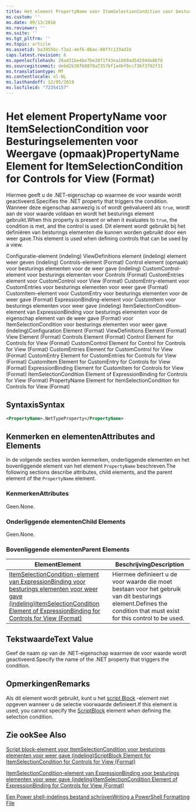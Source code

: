 ```yaml
---
title: Het element PropertyName voor ItemSelectionCondition voor besturings elementen voor weer gave (indeling) | Microsoft Docs
ms.custom: ''
ms.date: 09/13/2016
ms.reviewer: ''
ms.suite: ''
ms.tgt_pltfrm: ''
ms.topic: article
ms.assetid: ba3955bc-f3a1-4ef6-86ac-80ffc133ad1b
caps.latest.revision: 6
ms.openlocfilehash: 28ad31be4be7be20f1f43ea1b69ad5d294de86f6
ms.sourcegitcommit: debd2b38fb8070a7357bf1a4bf9cc736f3702f31
ms.translationtype: MT
ms.contentlocale: nl-NL
ms.lasthandoff: 12/05/2019
ms.locfileid: "72354157"
---
```

# <a name="propertyname-element-for-itemselectioncondition-for-controls-for-view-format"></a><span data-ttu-id="353cc-102">Het element PropertyName voor ItemSelectionCondition voor Besturingselementen voor Weergave (opmaak)</span><span class="sxs-lookup"><span data-stu-id="353cc-102">PropertyName Element for ItemSelectionCondition for Controls for View (Format)</span></span>

<span data-ttu-id="353cc-103">Hiermee geeft u de .NET-eigenschap op waarmee de voor waarde wordt geactiveerd.</span><span class="sxs-lookup"><span data-stu-id="353cc-103">Specifies the .NET property that triggers the condition.</span></span> <span data-ttu-id="353cc-104">Wanneer deze eigenschap aanwezig is of wordt geëvalueerd als `true`, wordt aan de voor waarde voldaan en wordt het besturings element gebruikt.</span><span class="sxs-lookup"><span data-stu-id="353cc-104">When this property is present or when it evaluates to `true`, the condition is met, and the control is used.</span></span> <span data-ttu-id="353cc-105">Dit element wordt gebruikt bij het definiëren van besturings elementen die kunnen worden gebruikt door een weer gave.</span><span class="sxs-lookup"><span data-stu-id="353cc-105">This element is used when defining controls that can be used by a view.</span></span>

<span data-ttu-id="353cc-106">Configuratie-element (indeling) ViewDefinitions element (indeling) element weer geven (indeling) Controls-element (Format) Control element (opmaak) voor besturings elementen voor de weer gave (indeling) CustomControl-element voor besturings elementen voor Controls (Format) CustomEntries element voor CustomControl voor View (Format) CustomEntry-element voor CustomEntries voor besturings elementen voor weer gave (Format) CustomItem-element voor CustomEntry voor besturings elementen voor de weer gave (Format) ExpressionBinding-element voor CustomItem voor besturings elementen voor weer gave (indeling) ItemSelectionCondition-element van ExpressionBinding voor besturings elementen voor de eigenschap element van de weer gave (Format) voor ItemSelectionCondition voor besturings elementen voor weer gave (indeling)</span><span class="sxs-lookup"><span data-stu-id="353cc-106">Configuration Element (Format) ViewDefinitions Element (Format) View Element (Format) Controls Element (Format) Control Element for Controls for View (Format) CustomControl Element for Control for Controls for View (Format) CustomEntries Element for CustomControl for View (Format) CustomEntry Element for CustomEntries for Controls for View (Format) CustomItem Element for CustomEntry for Controls for View (Format) ExpressionBinding Element for CustomItem for Controls for View (Format) ItemSelectionCondition Element of ExpressionBinding for Controls for View (Format) PropertyName Element for ItemSelectionCondition for Controls for View (Format)</span></span>

## <a name="syntax"></a><span data-ttu-id="353cc-107">Syntaxis</span><span class="sxs-lookup"><span data-stu-id="353cc-107">Syntax</span></span>

```xml
<PropertyName>.NetTypeProperty</PropertyName>
```

## <a name="attributes-and-elements"></a><span data-ttu-id="353cc-108">Kenmerken en elementen</span><span class="sxs-lookup"><span data-stu-id="353cc-108">Attributes and Elements</span></span>

<span data-ttu-id="353cc-109">In de volgende secties worden kenmerken, onderliggende elementen en het bovenliggende element van het element `PropertyName` beschreven.</span><span class="sxs-lookup"><span data-stu-id="353cc-109">The following sections describe attributes, child elements, and the parent element of the `PropertyName` element.</span></span>

### <a name="attributes"></a><span data-ttu-id="353cc-110">Kenmerken</span><span class="sxs-lookup"><span data-stu-id="353cc-110">Attributes</span></span>

<span data-ttu-id="353cc-111">Geen.</span><span class="sxs-lookup"><span data-stu-id="353cc-111">None.</span></span>

### <a name="child-elements"></a><span data-ttu-id="353cc-112">Onderliggende elementen</span><span class="sxs-lookup"><span data-stu-id="353cc-112">Child Elements</span></span>

<span data-ttu-id="353cc-113">Geen.</span><span class="sxs-lookup"><span data-stu-id="353cc-113">None.</span></span>

### <a name="parent-elements"></a><span data-ttu-id="353cc-114">Bovenliggende elementen</span><span class="sxs-lookup"><span data-stu-id="353cc-114">Parent Elements</span></span>

|<span data-ttu-id="353cc-115">Element</span><span class="sxs-lookup"><span data-stu-id="353cc-115">Element</span></span>|<span data-ttu-id="353cc-116">Beschrijving</span><span class="sxs-lookup"><span data-stu-id="353cc-116">Description</span></span>|
|-------------|-----------------|
|[<span data-ttu-id="353cc-117">ItemSelectionCondition-element van ExpressionBinding voor besturings elementen voor weer gave (indeling)</span><span class="sxs-lookup"><span data-stu-id="353cc-117">ItemSelectionCondition Element of ExpressionBinding for Controls for View (Format)</span></span>](./itemselectioncondition-element-for-expressionbinding-for-controls-for-view-format.md)|<span data-ttu-id="353cc-118">Hiermee definieert u de voor waarde die moet bestaan voor het gebruik van dit besturings element.</span><span class="sxs-lookup"><span data-stu-id="353cc-118">Defines the condition that must exist for this control to be used.</span></span>|

## <a name="text-value"></a><span data-ttu-id="353cc-119">Tekstwaarde</span><span class="sxs-lookup"><span data-stu-id="353cc-119">Text Value</span></span>

<span data-ttu-id="353cc-120">Geef de naam op van de .NET-eigenschap waarmee de voor waarde wordt geactiveerd.</span><span class="sxs-lookup"><span data-stu-id="353cc-120">Specify the name of the .NET property that triggers the condition.</span></span>

## <a name="remarks"></a><span data-ttu-id="353cc-121">Opmerkingen</span><span class="sxs-lookup"><span data-stu-id="353cc-121">Remarks</span></span>

<span data-ttu-id="353cc-122">Als dit element wordt gebruikt, kunt u het [script Block](./scriptblock-element-for-itemselectioncondition-for-controls-for-view-format.md) -element niet opgeven wanneer u de selectie voorwaarde definieert.</span><span class="sxs-lookup"><span data-stu-id="353cc-122">If this element is used, you cannot specify the [ScriptBlock](./scriptblock-element-for-itemselectioncondition-for-controls-for-view-format.md) element when defining the selection condition.</span></span>

## <a name="see-also"></a><span data-ttu-id="353cc-123">Zie ook</span><span class="sxs-lookup"><span data-stu-id="353cc-123">See Also</span></span>

[<span data-ttu-id="353cc-124">Script block-element voor ItemSelectionCondition voor besturings elementen voor weer gave (indeling)</span><span class="sxs-lookup"><span data-stu-id="353cc-124">ScriptBlock Element for ItemSelectionCondition for Controls for View (Format)</span></span>](./scriptblock-element-for-itemselectioncondition-for-controls-for-view-format.md)

[<span data-ttu-id="353cc-125">ItemSelectionCondition-element van ExpressionBinding voor besturings elementen voor weer gave (indeling)</span><span class="sxs-lookup"><span data-stu-id="353cc-125">ItemSelectionCondition Element of ExpressionBinding for Controls for View (Format)</span></span>](./itemselectioncondition-element-for-expressionbinding-for-controls-for-view-format.md)

[<span data-ttu-id="353cc-126">Een Power shell-indelings bestand schrijven</span><span class="sxs-lookup"><span data-stu-id="353cc-126">Writing a PowerShell Formatting File</span></span>](./writing-a-powershell-formatting-file.md)
